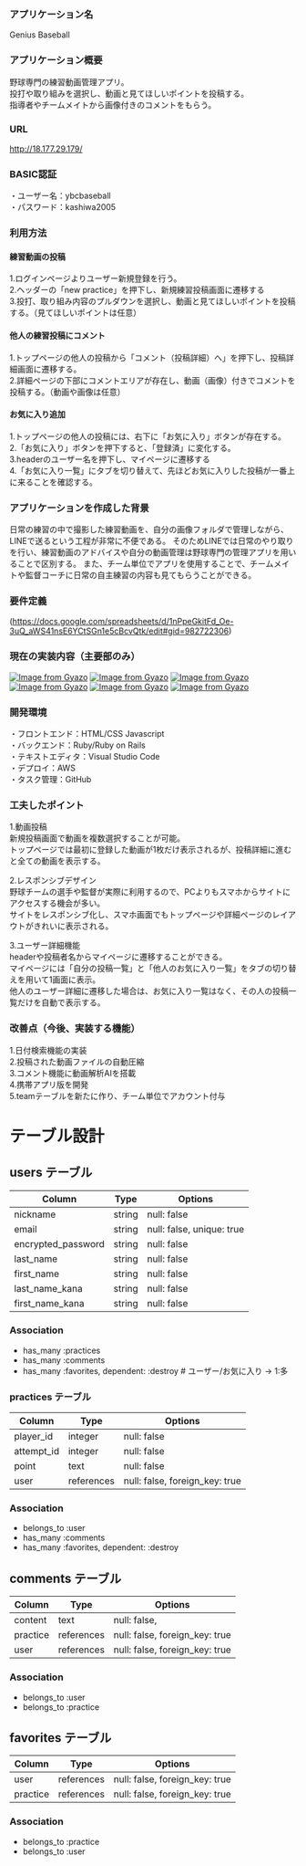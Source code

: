 ### アプリケーション名
Genius Baseball
### アプリケーション概要
野球専門の練習動画管理アプリ。  
投打や取り組みを選択し、動画と見てほしいポイントを投稿する。  
指導者やチームメイトから画像付きのコメントをもらう。  
### URL
  http://18.177.29.179/
### BASIC認証
・ユーザー名：ybcbaseball  
・パスワード：kashiwa2005  
### 利用方法
#### 練習動画の投稿 
1.ログインページよりユーザー新規登録を行う。  
2.ヘッダーの「new practice」を押下し、新規練習投稿画面に遷移する  
3.投打、取り組み内容のプルダウンを選択し、動画と見てほしいポイントを投稿する。（見てほしいポイントは任意）  
#### 他人の練習投稿にコメント
1.トップページの他人の投稿から「コメント（投稿詳細）へ」を押下し、投稿詳細画面に遷移する。  
2.詳細ページの下部にコメントエリアが存在し、動画（画像）付きでコメントを投稿する。（動画や画像は任意）  
#### お気に入り追加
1.トップページの他人の投稿には、右下に「お気に入り」ボタンが存在する。  
2.「お気に入り」ボタンを押下すると、「登録済」に変化する。  
3.headerのユーザー名を押下し、マイページに遷移する  
4.「お気に入り一覧」にタブを切り替えて、先ほどお気に入りした投稿が一番上に来ることを確認する。  
### アプリケーションを作成した背景
日常の練習の中で撮影した練習動画を、自分の画像フォルダで管理しながら、LINEで送るという工程が非常に不便である。
そのためLINEでは日常のやり取りを行い、練習動画のアドバイスや自分の動画管理は野球専門の管理アプリを用いることで区別する。
また、チーム単位でアプリを使用することで、チームメイトや監督コーチに日常の自主練習の内容も見てもらうことができる。
### 要件定義
  (https://docs.google.com/spreadsheets/d/1nPpeGkitFd_Oe-3uQ_aWS41nsE6YCtSGn1e5cBcvQtk/edit#gid=982722306)
### 現在の実装内容（主要部のみ）
[![Image from Gyazo](https://i.gyazo.com/44729187d260774b81224b2c1875bbe2.jpg)](https://gyazo.com/44729187d260774b81224b2c1875bbe2)
[![Image from Gyazo](https://i.gyazo.com/b56faf6feb20393641143a9b091c406d.jpg)](https://gyazo.com/b56faf6feb20393641143a9b091c406d)
[![Image from Gyazo](https://i.gyazo.com/0ab687b2da74ec48c6115e725131add5.jpg)](https://gyazo.com/0ab687b2da74ec48c6115e725131add5)
[![Image from Gyazo](https://i.gyazo.com/a4c20d5f189fe0051f38c27f2d87cb2a.jpg)](https://gyazo.com/a4c20d5f189fe0051f38c27f2d87cb2a)
[![Image from Gyazo](https://i.gyazo.com/d686240c7ac92dc5fd2b192ffb17c169.jpg)](https://gyazo.com/d686240c7ac92dc5fd2b192ffb17c169)
[![Image from Gyazo](https://i.gyazo.com/f51623da25553580a31e90a388ac10a0.jpg)](https://gyazo.com/f51623da25553580a31e90a388ac10a0)
### 開発環境
・フロントエンド：HTML/CSS Javascript  
・バックエンド：Ruby/Ruby on Rails  
・テキストエディタ：Visual Studio Code  
・デプロイ：AWS  
・タスク管理：GitHub  
### 工夫したポイント
1.動画投稿  
新規投稿画面で動画を複数選択することが可能。  
トップページでは最初に登録した動画が1枚だけ表示されるが、投稿詳細に進むと全ての動画を表示する。  
  
2.レスポンシブデザイン  
野球チームの選手や監督が実際に利用するので、PCよりもスマホからサイトにアクセスする機会が多い。  
サイトをレスポンシブ化し、スマホ画面でもトップページや詳細ページのレイアウトがきれいに表示される。  
  
3.ユーザー詳細機能  
headerや投稿者名からマイページに遷移することができる。  
マイページには「自分の投稿一覧」と「他人のお気に入り一覧」をタブの切り替えを用いて1画面に表示。  
他人のユーザー詳細に遷移した場合は、お気に入り一覧はなく、その人の投稿一覧だけを自動で表示する。  
### 改善点（今後、実装する機能）
1.日付検索機能の実装  
2.投稿された動画ファイルの自動圧縮  
3.コメント機能に動画解析AIを搭載  
4.携帯アプリ版を開発  
5.teamテーブルを新たに作り、チーム単位でアカウント付与  
# テーブル設計

## users テーブル

| Column             | Type    | Options                   |
| ------------------ | ------- | ------------------------- |
| nickname           | string  | null: false               |
| email              | string  | null: false, unique: true |
| encrypted_password | string  | null: false               |
| last_name          | string  | null: false               |
| first_name         | string  | null: false               |
| last_name_kana     | string  | null: false               |
| first_name_kana    | string  | null: false               |

### Association

- has_many :practices
- has_many :comments
- has_many :favorites, dependent: :destroy     # ユーザー/お気に入り → 1:多


### practices テーブル

| Column               | Type       | Options                        |
| -------------------- | ---------- | -------------------------------|
| player_id            | integer    | null: false                    |
| attempt_id           | integer    | null: false                    |
| point                | text       | null: false                    |
| user                 | references | null: false, foreign_key: true |

### Association

- belongs_to :user
- has_many   :comments
- has_many   :favorites, dependent: :destroy


## comments テーブル
| Column     | Type       | Options                        |
| ---------- | ---------- | ------------------------------ |
| content    | text       | null: false,                   |
| practice   | references | null: false, foreign_key: true |
| user       | references | null: false, foreign_key: true |

### Association

- belongs_to :user
- belongs_to :practice


## favorites テーブル

| Column          | Type       | Options                        |
| --------------- | ---------- | ------------------------------ |
| user            | references | null: false, foreign_key: true |
| practice        | references | null: false, foreign_key: true |

### Association

- belongs_to :practice
- belongs_to :user